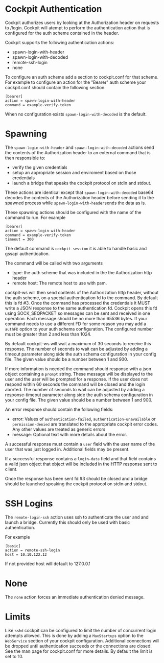 
Cockpit Authentication
================================

Cockpit authorizes users by looking at the Authorization header on requests
to /login. Cockpit will atempt to perform the authentication action that
is configured for the auth scheme contained in the header.

Cockpit supports the following authentication actions:

 * spawn-login-with-header
 * spawn-login-with-decoded
 * remote-ssh-login
 * none

To configure an auth scheme add a section to cockpit.conf for that scheme. For example
to configure an action for the "Bearer" auth scheme your cockpit.conf should contain
the following section.

```
[bearer]
action = spawn-login-with-header
command = example-verify-token
```

When no configuration exists ```spawn-login-with-decoded``` is the default.

# Spawning

The ```spawn-login-with-header``` and ```spawn-login-with-decoded```
actions send the contents of the Authorization header to an external command
that is then responsible to:

 * verify the given credentials
 * setup an appropriate session and enviroment based on those credentials
 * launch a bridge that speaks the cockpit protocol on stdin and stdout.

These actions are identical except that ```spawn-login-with-decoded``` base64
decodes the contents of the Authorization header before sending it to the spawned
process while ```spawn-login-with-header```sends the data as is.

These spawning actions should be configured with the name of the command to run.
For example

```
[bearer]
action = spawn-login-with-header
command = example-verify-token
timeout = 300
```

The default command is ```cockpit-session``` it is able to handle basic and gssapi
authentication.

The command will be called with two arguments

 * type: the auth scheme that was included in the the Authorization http header
 * remote host: The remote host to use with pam.

cockpit-ws will then send contents of the Authorization http header, without the
auth scheme, on a special authentication fd to the command. By default this is fd #3.
Once the command has processed the credentials it MUST write a JSON response to the
same authentication fd. Cockpit opens this fd using SOCK_SEQPACKET so messages can be
sent and received in one operation. Each message should be no more than 65536 bytes.
If your command needs to use a different FD for some reason you may add a ```authFD```
option to your auth schema configuration. The configured number must be greater than
2 and less than 1024.

By default cockpit-ws will wait a maximum of 30 seconds to receive this response.
The number of seconds to wait can be adjusted by adding a timeout parameter along
side the auth schema configuration in your config file. The given value should be
a number between 1 and 900.

If more information is needed the command should response with a json object containing
a ```prompt``` string. These message will be displayed to the user and the user will be
prompted for a response. If the user does not respond within 60 seconds the command will be
closed and the login aborted. The number of seconds to wait can be adjusted by adding a
response-timeout parameter along side the auth schema configuration in your config file.
The given value should be a number between 1 and 900.

An error response should contain the following fields:

 * error: Values of ```authentication-failed```, ```authentication-unavailable``` or ```permission-denied``` are translated to the appropriate cockpit error codes. Any other values are treated as generic errors
 * message: Optional text with more details about the error.

A successful response must contain a ```user``` field with the user
name of the user that was just logged in. Additional fields may be present.

If a successful response contains a ```login-data``` field and that field contains a valid
json object that object will be included in the HTTP response sent to client.

Once the response has been sent fd #3 should be closed and a bridge should be launched
speaking the cockpit protocol on stdin and stdout.

# SSH Logins

The ```remote-login-ssh``` action uses ssh to authenticate the user and and launch a bridge.
Currently this should only be used with basic authentication.

For example

```
[basic]
action = remote-ssh-login
host = 10.10.122.12
```

If not provided host will default to 127.0.0.1

# None

The ```none``` action forces an immediate authentication denied message.

# Limits

Like ```sshd``` cockpit can be configured to limit the number of concurrent
login attempts allowed. This is done by adding a ```MaxStartups```
option to the ```WebService``` section of your cockpit configuration.
Additional connections will be dropped until authentication succeeds or
the connections are closed. See the man page for cockpit.conf for more
details. By default the limit is set to 10.
